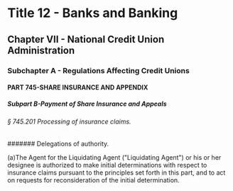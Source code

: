 
# Title 12 - Banks and Banking
## Chapter VII - National Credit Union Administration
### Subchapter A - Regulations Affecting Credit Unions
#### PART 745-SHARE INSURANCE AND APPENDIX
##### Subpart B-Payment of Share Insurance and Appeals
###### § 745.201 Processing of insurance claims.
####### Delegations of authority.

(a)The Agent for the Liquidating Agent ("Liquidating Agent") or his or her designee is authorized to make initial determinations with respect to insurance claims pursuant to the principles set forth in this part, and to act on requests for reconsideration of the initial determination.

